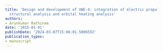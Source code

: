 ```yaml
---
title: 'Design and development of UWE-4: integration of electric propulsion units,
  structural analysis and orbital heating analysis'
authors:
- Arunkumar Rathinam
date: '2015-01-01'
publishDate: '2024-03-07T15:06:01.500659Z'
publication_types:
- manuscript
---
```

